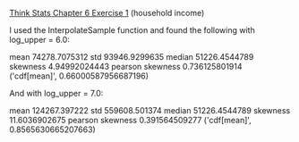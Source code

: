 [Think Stats Chapter 6 Exercise 1](http://greenteapress.com/thinkstats2/html/thinkstats2007.html#toc60) (household income)

I used the InterpolateSample function and found the following with log_upper = 6.0:

mean 74278.7075312
std 93946.9299635
median 51226.4544789
skewness 4.94992024443
pearson skewness 0.736125801914
('cdf[mean]', 0.66000587956687196)

And with log_upper = 7.0:

mean 124267.397222
std 559608.501374
median 51226.4544789
skewness 11.6036902675
pearson skewness 0.391564509277
('cdf[mean]', 0.8565630665207663)
